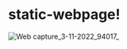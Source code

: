 # static-webpage!
![Web capture_3-11-2022_94017_](https://user-images.githubusercontent.com/78632562/199646316-d1957e49-4b31-4228-a700-edb90e39dff8.jpeg)
